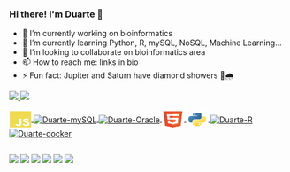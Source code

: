 ### Hi there! I'm Duarte 👋

- 🔭 I’m currently working on bioinformatics
- 🌱 I’m currently learning Python, R, mySQL, NoSQL, Machine Learning...
- 👯 I’m looking to collaborate on bioinformatics area
- 📫 How to reach me: links in bio
- ⚡ Fun fact: Jupiter and Saturn have diamond showers 💎🌧️

<div>
  <a href="https://github.com/duartebred">
  <img height="180" src="https://github-readme-stats.vercel.app/api?username=duartebred&show_icons=true&theme=radical" /> 
  <img height="180" src="https://github-readme-stats.vercel.app/api/top-langs/?username=duartebred&layout=compact&theme=radical" />
</div>

<div style="display: inline_block"><br>
  <img align="center" alt="Duarte-JS" height="30" width="40" src="https://raw.githubusercontent.com/devicons/devicon/master/icons/javascript/javascript-plain.svg" />
  <img align="center" alt="Duarte-mySQL" height="30" width="40" src="https://cdn.jsdelivr.net/gh/devicons/devicon@latest/icons/mysql/mysql-original-wordmark.svg" />
  <img align="center" alt="Duarte-Oracle" height="30" width="40"  src="https://cdn.jsdelivr.net/gh/devicons/devicon@latest/icons/oracle/oracle-original.svg" />
  <img align="center" alt="Duarte-HTML" height="30" width="40" src="https://raw.githubusercontent.com/devicons/devicon/master/icons/html5/html5-original.svg" />
  <img align="center" alt="Duarte-Python" height="30" width="40" src="https://raw.githubusercontent.com/devicons/devicon/master/icons/python/python-original.svg" />
  <img align="center" alt="Duarte-R" height="30" width="40" src="https://cdn.jsdelivr.net/gh/devicons/devicon@latest/icons/rstudio/rstudio-original.svg" />
  <img align="center" alt="Duarte-docker" height="30" width="40" src="https://cdn.jsdelivr.net/gh/devicons/devicon@latest/icons/docker/docker-plain-wordmark.svg" />
</div>
  
  ##
 
<div> 
  <a href="https://www.youtube.com/channel/UC_-uuuZbY0AAt9CViNzvc-Q" target="_blank"><img src="https://img.shields.io/badge/YouTube-FF0000?style=for-the-badge&logo=youtube&logoColor=white" target="_blank"></a>
  <a href="https://www.instagram.com/duarte_velho1/" target="_blank"><img src="https://img.shields.io/badge/-Instagram-%23E4405F?style=for-the-badge&logo=instagram&logoColor=white" target="_blank"></a>
 	<a href="https://www.twitch.tv/rafaballerinii" target="_blank"><img src="https://img.shields.io/badge/Twitch-9146FF?style=for-the-badge&logo=twitch&logoColor=white" target="_blank"></a>
 <a href="https://discord.gg/2EpzR3yHqX" target="_blank"><img src="https://img.shields.io/badge/Discord-7289DA?style=for-the-badge&logo=discord&logoColor=white" target="_blank"></a> 
  <a href = "mailto:duartealvesvelho@gmail.com"><img src="https://img.shields.io/badge/-Gmail-%23333?style=for-the-badge&logo=gmail&logoColor=white" target="_blank"></a>
  <a href="https://www.linkedin.com/in/duarte-velho-431296279/" target="_blank"><img src="https://img.shields.io/badge/-LinkedIn-%230077B5?style=for-the-badge&logo=linkedin&logoColor=white" target="_blank"></a> 
</div>
